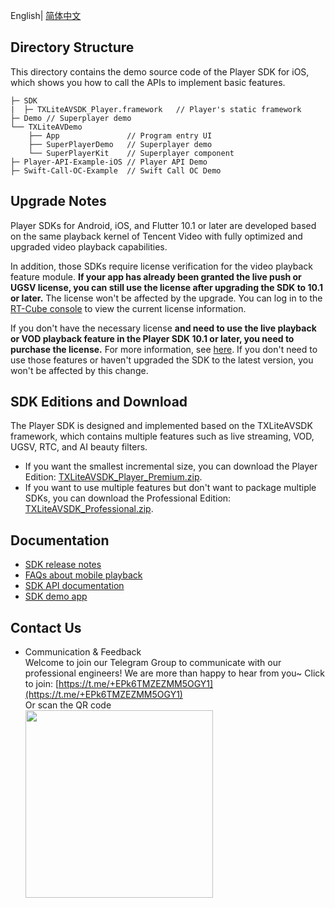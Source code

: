 English| [简体中文](./README.md)

## Directory Structure

This directory contains the demo source code of the Player SDK for iOS, which shows you how to call the APIs to implement basic features.

```
├─ SDK 
|  ├─ TXLiteAVSDK_Player.framework   // Player's static framework
├─ Demo // Superplayer demo
└── TXLiteAVDemo
    ├── App               // Program entry UI
    ├── SuperPlayerDemo   // Superplayer demo
    └── SuperPlayerKit    // Superplayer component
├─ Player-API-Example-iOS // Player API Demo
├─ Swift-Call-OC-Example  // Swift Call OC Demo
```

## Upgrade Notes

Player SDKs for Android, iOS, and Flutter 10.1 or later are developed based on the same playback kernel of Tencent Video with fully optimized and upgraded video playback capabilities.

In addition, those SDKs require license verification for the video playback feature module. **If your app has already been granted the live push or UGSV license, you can still use the license after upgrading the SDK to 10.1 or later.** The license won't be affected by the upgrade. You can log in to the [RT-Cube console](https://www.tencentcloud.com/en/account/login) to view the current license information.

If you don't have the necessary license **and need to use the live playback or VOD playback feature in the Player SDK 10.1 or later, you need to purchase the license.** For more information, see [here](https://www.tencentcloud.com/document/product/266/51098?lang=en&pg=). If you don't need to use those features or haven't upgraded the SDK to the latest version, you won't be affected by this change.

## SDK Editions and Download

The Player SDK is designed and implemented based on the TXLiteAVSDK framework, which contains multiple features such as live streaming, VOD, UGSV, RTC, and AI beauty filters.

- If you want the smallest incremental size, you can download the Player Edition: [TXLiteAVSDK_Player_Premium.zip](https://liteav.sdk.qcloud.com/download/latest/TXLiteAVSDK_Player_Premium_iOS_latest.zip).
- If you want to use multiple features but don't want to package multiple SDKs, you can download the Professional Edition: [TXLiteAVSDK_Professional.zip](https://liteav.sdk.qcloud.com/download/latest/TXLiteAVSDK_Professional_Android_latest.zip).

## Documentation

- [SDK release notes](https://www.tencentcloud.com/document/product/266/50632?lang=en&pg=)
- [FAQs about mobile playback](https://www.tencentcloud.com/document/product/266/50217?lang=en&pg=)
- [SDK API documentation](https://www.tencentcloud.com/document/product/266/33976?lang=en&pg=)
- [SDK demo app](https://www.tencentcloud.com/document/product/266/42091?lang=en&pg=)

## Contact Us

- Communication & Feedback   
  Welcome to join our Telegram Group to communicate with our professional engineers! We are more than happy to hear from you~
  Click to join: [https://t.me/+EPk6TMZEZMM5OGY1](https://t.me/+EPk6TMZEZMM5OGY1)   
  Or scan the QR code   
  <img src="https://qcloudimg.tencent-cloud.cn/raw/79cbfd13877704ff6e17f30de09002dd.jpg" width="300px">    

